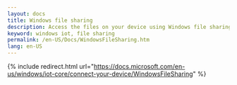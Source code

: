 ```yaml
---
layout: docs
title: Windows file sharing
description: Access the files on your device using Windows file sharing
keyword: windows iot, file sharing
permalink: /en-US/Docs/WindowsFileSharing.htm
lang: en-US
---
```

{% include redirect.html url="https://docs.microsoft.com/en-us/windows/iot-core/connect-your-device/WindowsFileSharing" %}
